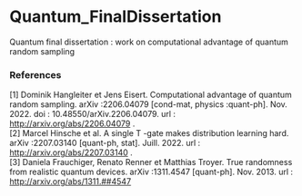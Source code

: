 
# Quantum_FinalDissertation
Quantum final dissertation : work on computational advantage of quantum random sampling

### References 
[1] Dominik Hangleiter et Jens Eisert. Computational advantage of quantum random sampling. arXiv :2206.04079
[cond-mat, physics :quant-ph]. Nov. 2022. doi : 10.48550/arXiv.2206.04079. url : http://arxiv.org/abs/2206.04079 .\
[2] Marcel Hinsche et al. A single T -gate makes distribution learning hard. arXiv :2207.03140 [quant-ph, stat].
Juill. 2022. url : http://arxiv.org/abs/2207.03140 . \
[3] Daniela Frauchiger, Renato Renner et Matthias Troyer. True randomness from realistic quantum
devices. arXiv :1311.4547 [quant-ph]. Nov. 2013. url : http://arxiv.org/abs/1311.##4547 


